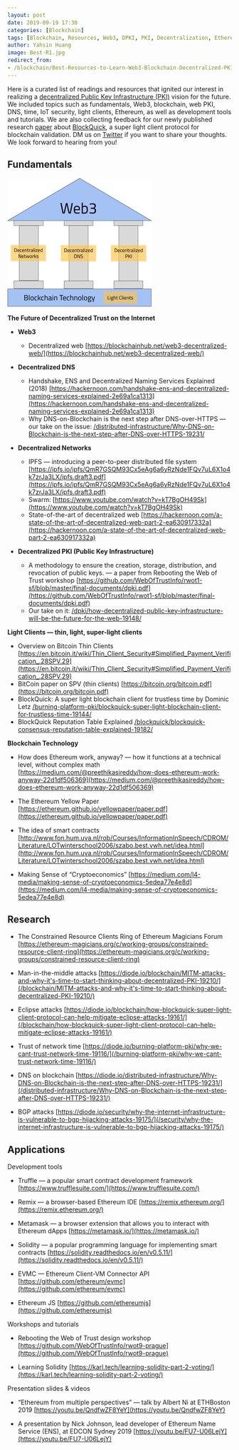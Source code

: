 ```yaml
---
layout: post
date: 2019-09-19 17:30
categories: [Blockchain]
tags: [Blockchain, Resources, Web3, DPKI, PKI, Decentralization, Ethereum]
author: Yahsin Huang
image: Best-R1.jpg
redirect_from:
- /blockchain/Best-Resources-to-Learn-Web3-Blockchain-Decentralized-PKI-and-Ethereum-19262/
---
```


Here is a curated list of readings and resources that ignited our interest in realizing a [decentralized Public Key Infrastructure (PKI)](/blockchain/MITM-attacks-and-why-it's-time-to-start-thinking-about-decentralized-PKI-19210/) vision for the future. We included topics such as fundamentals, Web3, blockchain, web PKI, DNS, time, IoT security, light clients, Ethereum, as well as development tools and tutorials. We are also collecting feedback for our newly published research [paper](https://eprint.iacr.org/2019/579.pdf) about [BlockQuick](/burning-platform-pki/blockquick-super-light-blockchain-client-for-trustless-time-19144/), a super light client protocol for blockchain validation. DM us on [Twitter](https://twitter.com/diode_chain) if you want to share your thoughts. We look forward to hearing from you!

## **Fundamentals**

![](../assets/img/blog/Best-R2.png)

**The Future of Decentralized Trust on the Internet**

*   **Web3**
    *   Decentralized web 
[https://blockchainhub.net/web3-decentralized-web/](https://blockchainhub.net/web3-decentralized-web/)
*   **Decentralized DNS**
    *   Handshake, ENS and Decentralized Naming Services Explained (2018) 
[https://hackernoon.com/handshake-ens-and-decentralized-naming-services-explained-2e69a1ca1313](https://hackernoon.com/handshake-ens-and-decentralized-naming-services-explained-2e69a1ca1313)
    *   Why DNS-on-Blockchain is the next step after DNS-over-HTTPS — our take on the issue: 
[/distributed-infrastructure/Why-DNS-on-Blockchain-is-the-next-step-after-DNS-over-HTTPS-19231/](/distributed-infrastructure/Why-DNS-on-Blockchain-is-the-next-step-after-DNS-over-HTTPS-19231/)
*   **Decentralized Networks**
    *   IPFS — introducing a peer-to-peer distributed file system 
[https://ipfs.io/ipfs/QmR7GSQM93Cx5eAg6a6yRzNde1FQv7uL6X1o4k7zrJa3LX/ipfs.draft3.pdf](https://ipfs.io/ipfs/QmR7GSQM93Cx5eAg6a6yRzNde1FQv7uL6X1o4k7zrJa3LX/ipfs.draft3.pdf)
    *   Swarm: [https://www.youtube.com/watch?v=kT7BgOH49Sk](https://www.youtube.com/watch?v=kT7BgOH49Sk)
    *   State-of-the-art of decentralized web
        [https://hackernoon.com/a-state-of-the-art-of-decentralized-web-part-2-ea630917332a](https://hackernoon.com/a-state-of-the-art-of-decentralized-web-part-2-ea630917332a)

*   **Decentralized PKI (Public Key Infrastructure)**
    *   A methodology to ensure the creation, storage, distribution, and revocation of public keys. — a paper from Rebooting the Web of Trust workshop [https://github.com/WebOfTrustInfo/rwot1-sf/blob/master/final-documents/dpki.pdf](https://github.com/WebOfTrustInfo/rwot1-sf/blob/master/final-documents/dpki.pdf)
    *   Our take on it: [/dpki/how-decentralized-public-key-infrastructure-will-be-the-future-for-the-web-19148/](/dpki/how-decentralized-public-key-infrastructure-will-be-the-future-for-the-web-19148/) 

**Light Clients — thin, light, super-light clients**

*   Overview on Bitcoin Thin Clients 
[https://en.bitcoin.it/wiki/Thin_Client_Security#Simplified_Payment_Verification_.28SPV.29](https://en.bitcoin.it/wiki/Thin_Client_Security#Simplified_Payment_Verification_.28SPV.29)
*   BitCoin paper on SPV (thin clients)
    [https://bitcoin.org/bitcoin.pdf](https://bitcoin.org/bitcoin.pdf)
*   BlockQuick: A super light blockchain client for trustless time by Dominic Letz [/burning-platform-pki/blockquick-super-light-blockchain-client-for-trustless-time-19144/](/burning-platform-pki/blockquick-super-light-blockchain-client-for-trustless-time-19144/) 
*   BlockQuick Reputation Table Explained
    [/blockquick/blockquick-consensus-reputation-table-explained-19182/](/blockquick/blockquick-consensus-reputation-table-explained-19182/) 


**Blockchain Technology** 


*   How does Ethereum work, anyway? — how it functions at a technical level, without complex math [https://medium.com/@preethikasireddy/how-does-ethereum-work-anyway-22d1df506369](https://medium.com/@preethikasireddy/how-does-ethereum-work-anyway-22d1df506369) 
*   The Ethereum Yellow Paper 
[https://ethereum.github.io/yellowpaper/paper.pdf](https://ethereum.github.io/yellowpaper/paper.pdf)
*   The idea of smart contracts 
    [http://www.fon.hum.uva.nl/rob/Courses/InformationInSpeech/CDROM/Literature/LOTwinterschool2006/szabo.best.vwh.net/idea.html](http://www.fon.hum.uva.nl/rob/Courses/InformationInSpeech/CDROM/Literature/LOTwinterschool2006/szabo.best.vwh.net/idea.html)

*   Making Sense of “Cryptoeconomics” [https://medium.com/l4-media/making-sense-of-cryptoeconomics-5edea77e4e8d](https://medium.com/l4-media/making-sense-of-cryptoeconomics-5edea77e4e8d) 


## **Research**


*   The Constrained Resource Clients Ring of Ethereum Magicians Forum
    [https://ethereum-magicians.org/c/working-groups/constrained-resource-client-ring](https://ethereum-magicians.org/c/working-groups/constrained-resource-client-ring)

*   Man-in-the-middle attacks [https://diode.io/blockchain/MITM-attacks-and-why-it's-time-to-start-thinking-about-decentralized-PKI-19210/](/blockchain/MITM-attacks-and-why-it's-time-to-start-thinking-about-decentralized-PKI-19210/) 

*   Eclipse attacks [https://diode.io/blockchain/how-blockquick-super-light-client-protocol-can-help-mitigate-eclipse-attacks-19161/](/blockchain/how-blockquick-super-light-client-protocol-can-help-mitigate-eclipse-attacks-19161/)
*   Trust of network time [https://diode.io/burning-platform-pki/why-we-cant-trust-network-time-19116/](/burning-platform-pki/why-we-cant-trust-network-time-19116/)
*   DNS on blockchain
    [https://diode.io/distributed-infrastructure/Why-DNS-on-Blockchain-is-the-next-step-after-DNS-over-HTTPS-19231/](/distributed-infrastructure/Why-DNS-on-Blockchain-is-the-next-step-after-DNS-over-HTTPS-19231/) 

*   BGP attacks
    [https://diode.io/security/why-the-internet-infrastructure-is-vulnerable-to-bgp-hijacking-attacks-19175/](/security/why-the-internet-infrastructure-is-vulnerable-to-bgp-hijacking-attacks-19175/)



## **Applications**

Development tools

*   Truffle — a popular smart contract development framework [https://www.trufflesuite.com/](https://www.trufflesuite.com/)

*   Remix — a browser-based Ethereum IDE [https://remix.ethereum.org/](https://remix.ethereum.org/)

*   Metamask — a browser extension that allows you to interact with Ethereum dApps [https://metamask.io/](https://metamask.io/)

*   Solidity — a  popular programming language for implementing smart contracts [https://solidity.readthedocs.io/en/v0.5.11/](https://solidity.readthedocs.io/en/v0.5.11/)

*   EVMC — Ethereum Client-VM Connector API [https://github.com/ethereum/evmc](https://github.com/ethereum/evmc)

*   Ethereum JS [https://github.com/ethereumjs](https://github.com/ethereumjs)


Workshops and tutorials

*   Rebooting the Web of Trust design workshop [https://github.com/WebOfTrustInfo/rwot9-prague](https://github.com/WebOfTrustInfo/rwot9-prague)

*   Learning Solidity [https://karl.tech/learning-solidity-part-2-voting/](https://karl.tech/learning-solidity-part-2-voting/) 


Presentation slides & videos

*   “Ethereum from multiple perspectives” — talk by Albert Ni at ETHBoston 2019 [https://youtu.be/QndfwZF8YeY](https://youtu.be/QndfwZF8YeY)

*   A presentation by Nick Johnson, lead developer of Ethereum Name Service (ENS), at EDCON Sydney 2019 [https://youtu.be/FU7-U06LejY](https://youtu.be/FU7-U06LejY) 